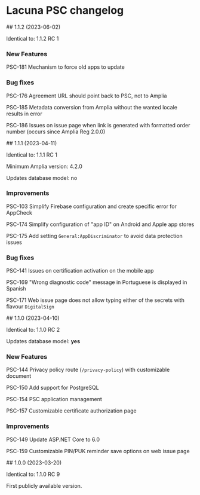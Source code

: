﻿# Lacuna PSC changelog

<!--<a name="vnext" />-->

<a name="v1-1-2" />
## 1.1.2 (2023-06-02)

Identical to: 1.1.2 RC 1

### New Features

PSC-181 Mechanism to force old apps to update

### Bug fixes

PSC-176 Agreement URL should point back to PSC, not to Amplia

PSC-185 Metadata conversion from Amplia without the wanted locale results in error

PSC-186 Issues on issue page when link is generated with formatted order number (occurs since Amplia Reg 2.0.0)


<a name="v1-1-1" />
## 1.1.1 (2023-04-11)

Identical to: 1.1.1 RC 1

Minimum Amplia version: 4.2.0

Updates database model: no

### Improvements

PSC-103 Simplify Firebase configuration and create specific error for AppCheck

PSC-174 Simplify configuration of "app ID" on Android and Apple app stores

PSC-175 Add setting `General:AppDiscriminator` to avoid data protection issues

### Bug fixes

PSC-141 Issues on certification activation on the mobile app

PSC-169 "Wrong diagnostic code" message in Portuguese is displayed in Spanish

PSC-171 Web issue page does not allow typing either of the secrets with flavour `DigitalSign`



<a name="v1-1-0" />
## 1.1.0 (2023-04-10)

Identical to: 1.1.0 RC 2

Updates database model: **yes**

### New Features

PSC-144 Privacy policy route (`/privacy-policy`) with customizable document

PSC-150 Add support for PostgreSQL

PSC-154 PSC application management

PSC-157 Customizable certificate authorization page

### Improvements

PSC-149 Update ASP.NET Core to 6.0

PSC-159 Customizable PIN/PUK reminder save options on web issue page



<a name="v1-0-0" />
## 1.0.0 (2023-03-20)

Identical to: 1.1.0 RC 9

First publicly available version.
